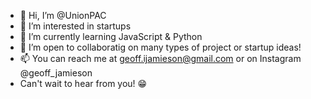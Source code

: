 - 👋 Hi, I’m @UnionPAC
- 👀 I’m interested in startups
- 🌱 I’m currently learning JavaScript & Python
- 💞️ I’m open to collaboratig on many types of project or startup ideas! 
- 📫 You can reach me at geoff.ijamieson@gmail.com or on Instagram @geoff_jamieson
- Can't wait to hear from you! 😁

<!---
UnionPAC/UnionPAC is a ✨ special ✨ repository because its `README.md` (this file) appears on your GitHub profile.
You can click the Preview link to take a look at your changes.
--->
